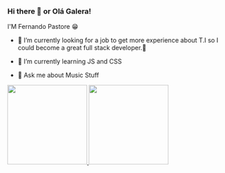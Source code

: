 ### Hi there 👋 or Olá Galera!

  I'M Fernando Pastore 😁

- 🔭 I’m currently looking for a job to get more experience about T.I so I could become a great full stack developer.🙌

- 🌱 I’m currently learning JS and CSS

- 💬 Ask me about Music Stuff


<div>
  <a href="https://github.com/fernandoPastore">
  <img height="180em" src="https://github-readme-stats.vercel.app/api?username=fernandoPastore&show_icons=true&theme=dracula&include_all_commits=true&count_private=true"/>
  <img height="180em" src="https://github-readme-stats.vercel.app/api/top-langs/?username=fernandoPastore&layout=compact&langs_count=10&theme=dracula"/>
</div>
